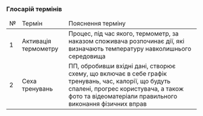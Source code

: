 ### Глосарій термінів

<table>
  <thead>
    <tr>
      <td>№</td>
      <td>Термін</td>
      <td>Пояснення терміну</td>
    </tr>
  </thead>
  
   <tr>
      <td>1</td>
      <td>Активація термометру</td>
      <td>Процес, під час якого, термометр, за 
        наказом споживача розпочинає дії, які визначають
        температуру навколишнього середовища</td>
   <tr>
  <tr>
      <td>2</td>
      <td>Сеха тренувань</td>
      <td>ПП, обробивши вхідні дані, створює схему, що включає
          в себе графік тренувань, час, калорії, що будуть 
          спалені, прогрес користувача, а також фото та відеоматеріали
          правильного виконання фізичних вправ</td>
